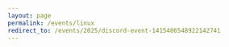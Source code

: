 ```yaml
---
layout: page
permalink: /events/linux
redirect_to: /events/2025/discord-event-1415406548922142741
---
```

